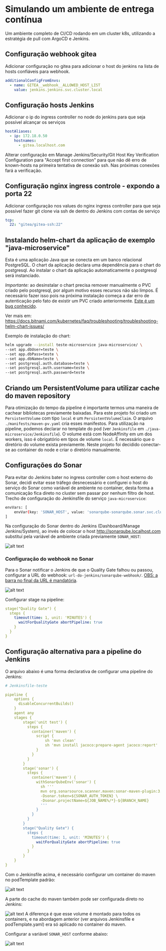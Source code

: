 # Simulando um ambiente de entrega contínua
Um ambiente completo de CI/CD rodando em um cluster k8s, utilizando a estratégia de pull com ArgoCD e Jenkins.

## Configuração webhook gitea
Adicionar configuração no gitea para adicionar o host do jenkins na lista de hosts confiáveis para webhook.
```yaml
additionalConfigFromEnvs:
  - name: GITEA__webhook__ALLOWED_HOST_LIST
    value: jenkins.jenkins.svc.cluster.local
```    

## Configuração hosts Jenkins
Adicionar o ip do ingress controller no node do jenkins para que seja possível alcançar os serviços
```yaml
hostAliases:   
  - ip: 172.18.0.50
    hostnames:
      - gitea.localhost.com
```
Alterar configuração em Manage Jenkins/Security/Git Host Key Verification Configuration para "Accept first connection" para que não dê erro de known-hosts na primeira tentativa de conexão ssh. Nas próximas conexões fará a verificação.

## Configuração nginx ingress controle - expondo a porta 22
Adicionar configuração nos values do nginx ingress controller para que seja possível fazer git clone via ssh de dentro do Jenkins com contas de serviço
```yaml
tcp:
  22: "gitea/gitea-ssh:22"
```

## Instalando helm-chart da aplicação de exemplo "java-microservice"
Esta é uma aplicação Java que se conecta em um banco relacional PostgreSQL. O chart da aplicação declara uma dependência para o chart do postgresql.
Ao instalar o chart da aplicação automaticamente o postgresql será instanciado.

*Importante:* ao desinstalar o chart precisa remover manualmente o PVC criado pelo postgresql, por algum motivo esses recursos não são limpos. É necessário fazer isso pois na próxima instalação começa a dar erro de autenticação pelo fato de existir um PVC criado anteriormente. [Este é um bug conhecido](https://github.com/helm/helm/issues/5156). 

Ver mais em: https://docs.bitnami.com/kubernetes/faq/troubleshooting/troubleshooting-helm-chart-issues/


Exemplo de instalação do chart:
```bash
helm upgrade --install teste-microservice java-microservice/ \
--set app.dbUser=teste \
--set app.dbPass=teste \
--set app.dbName=teste \
--set postgresql.auth.database=teste \
--set postgresql.auth.username=teste \
--set postgresql.auth.password=teste
```

## Criando um PersistentVolume para utilizar cache do maven repository
Para otimização do tempo da pipeline é importante termos uma maneira de cachear bibliotecas previamente baixadas.
Para este projeto foi criado um `PersistentVolume` com tipo `local` e um `PersistentVolumeClaim`.
O arquivo `./manifests/maven-pv.yaml` cria esses manifestos. Para utilização na pipeline, podemos declarar no template
do pod (ver `Jenkinsfile` em `./java-microservice/Jenkinsfile`).
O volume está com NodeAffinity em um dos workers, isso é obrigatório em tipos
de volume `local`. É necessário que o diretório do volume exista previamente. Neste projeto foi decidido conectar-se ao container do node e criar o diretório manualmente.

## Configurações do Sonar
Para evitar do Jenkins bater no ingress controller com o host externo do Sonar, decidi evitar esse tráfego desnecessário e configurei o host do serviço do Sonar como variável de ambiente no container, desta forma a comunicação fica direto no cluster sem passar por nenhum filtro de host. Trecho de configuração do Jenkinsfile do serviço `java-microservice`:
```bash
envVars: [
    envVar(key: 'SONAR_HOST', value: 'sonarqube-sonarqube.sonar.svc.cluster.local:9000')
]
```

Na configuração do Sonar dentro do Jenkins (Dashboard/Manage Jenkins/System), ao invés de colocar o host http://sonarqube.localhost.com substituí pela variável de ambiente criada previamente `SONAR_HOST`:

![alt text](./images/image-1.png)

### Configuração do webhook no Sonar
Para o Sonar notificar o Jenkins de que o Quality Gate falhou ou passou, configurar a URL do webhook: `url-do-jenkins/sonarqube-webhook/`. [OBS: a barra no final da URL é mandatória](https://docs.sonarsource.com/sonarqube/latest/analyzing-source-code/ci-integration/jenkins-integration/pipeline-pause/).

![alt text](./images/sonar-webhook.png)

Configurar stage na pipeline:
```yaml
stage("Quality Gate") {
  steps {
    timeout(time: 1, unit: 'MINUTES') {
      waitForQualityGate abortPipeline: true
    }
  }
}
```

## Configuração alternativa para a pipeline do Jenkins
O arquivo abaixo é uma forma declarativa de configurar uma pipeline do Jenkins:

```yaml
# Jenkinsfile-teste

pipeline {
    options {
      disableConcurrentBuilds()
    }
    agent any
    stages {
        stage('unit test') {
          steps {
            container('maven') {
              script {
                  sh 'mvn clean'
                  sh 'mvn install jacoco:prepare-agent jacoco:report'
              }
            }
          }
        }
        stage('sonar') {
          steps {
            container('maven') {
              withSonarQubeEnv('sonar') {
                sh '''
                mvn org.sonarsource.scanner.maven:sonar-maven-plugin:3.11.0.3922:sonar \
                -Dsonar.token=${SONAR_AUTH_TOKEN} \
                -Dsonar.projectName=${JOB_NAME%/*}-${BRANCH_NAME}
                '''
              }
            }
          }
        }
        stage("Quality Gate") {
          steps {
            timeout(time: 1, unit: 'MINUTES') {
              waitForQualityGate abortPipeline: true
            }
          }
        }
    }
}
```

Com o Jenkinsfile acima, é necessário configurar um container do maven no podTemplate padrão:

![alt text](./images/image-4.png)

A parte do cache do maven também pode ser configurada direto no Jenkins:

![alt text](./images/image-2.png)
A diferença é que esse volume é montado para todos os containers, e na abordagem anterior (ver arquivos Jenkinsfile e podTemplate.yaml) era só aplicado no container do maven.

Configurar a variável `SONAR_HOST` conforme abaixo:

![alt text](./images/image-3.png)

